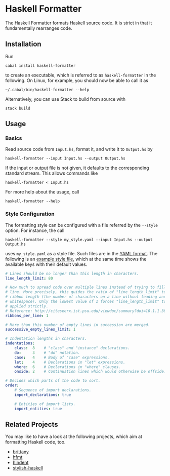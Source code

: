 # Haskell Formatter

The Haskell Formatter formats Haskell source code. It is strict in that it fundamentally rearranges code.

## Installation

Run

```
cabal install haskell-formatter
```

to create an executable, which is referred to as `haskell-formatter` in the following. On Linux, for example, you should now be able to call it as

```
~/.cabal/bin/haskell-formatter --help
```

Alternatively, you can use Stack to build from source with

```
stack build
```

## Usage

### Basics

Read source code from `Input.hs`, format it, and write it to `Output.hs` by

```
haskell-formatter --input Input.hs --output Output.hs
```

If the input or output file is not given, it defaults to the corresponding standard stream. This allows commands like

```
haskell-formatter < Input.hs
```

For more help about the usage, call

```
haskell-formatter --help
```

### Style Configuration

The formatting style can be configured with a file referred by the `--style` option. For instance, the call

```
haskell-formatter --style my_style.yaml --input Input.hs --output Output.hs
```

uses `my_style.yaml` as a style file. Such files are in the [YAML format](http://en.wikipedia.org/wiki/YAML). The following is an [example style file](testsuite/resources/examples/default_style.yaml), which at the same time shows the available keys with their default values.

<!--- GitHub does currently not allow to include files (https://github.com/github/markup/issues/346).

Thus, the file content is replicated here. There is a test which checks that the strings of both sources are equal. --->

```yaml
# Lines should be no longer than this length in characters.
line_length_limit: 80

# How much to spread code over multiple lines instead of trying to fill a single
# line. More precisely, this guides the ratio of "line_length_limit" to the
# ribbon length (the number of characters on a line without leading and trailing
# whitespace). Only the lowest value of 1 forces "line_length_limit" to be
# applied strictly.
# Reference: http://citeseerx.ist.psu.edu/viewdoc/summary?doi=10.1.1.38.8777
ribbons_per_line: 1

# More than this number of empty lines in succession are merged.
successive_empty_lines_limit: 1

# Indentation lengths in characters.
indentations:
    class:  8    # "class" and "instance" declarations.
    do:     3    # "do" notation. 
    case:   4    # Body of "case" expressions.
    let:    4    # Declarations in "let" expressions.
    where:  6    # Declarations in "where" clauses.
    onside: 2    # Continuation lines which would otherwise be offside.

# Decides which parts of the code to sort.
order:
    # Sequence of import declarations.
    import_declarations: true

    # Entities of import lists.
    import_entities: true
```

## Related Projects

You may like to have a look at the following projects, which aim at formatting Haskell code, too.

- [brittany](https://github.com/lspitzner/brittany)
- [hfmt](https://github.com/danstiner/hfmt)
- [hindent](https://github.com/chrisdone/hindent)
- [stylish-haskell](https://github.com/jaspervdj/stylish-haskell)
